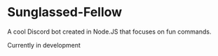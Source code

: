 # Sunglassed-Fellow
A cool Discord bot created in Node.JS that focuses on fun commands.

Currently in development
